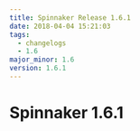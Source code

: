 ```yaml
---
title: Spinnaker Release 1.6.1
date: 2018-04-04 15:21:03
tags:
  - changelogs
  - 1.6
major_minor: 1.6
version: 1.6.1
---
```


# Spinnaker 1.6.1

<script src="https://gist.github.com/spinnaker-release/f1cd6232151b70492ebdcbb557a209fc.js"/>
